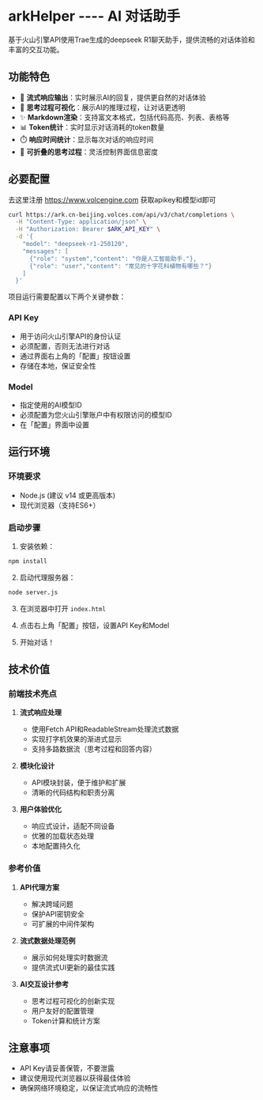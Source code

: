 
#  arkHelper ---- AI 对话助手

基于火山引擎API使用Trae生成的deepseek R1聊天助手，提供流畅的对话体验和丰富的交互功能。

## 功能特色

- 🚀 **流式响应输出**：实时展示AI的回复，提供更自然的对话体验
- 💭 **思考过程可视化**：展示AI的推理过程，让对话更透明
- ✨ **Markdown渲染**：支持富文本格式，包括代码高亮、列表、表格等
- 📊 **Token统计**：实时显示对话消耗的token数量
- ⏱️ **响应时间统计**：显示每次对话的响应时间
- 🔄 **可折叠的思考过程**：灵活控制界面信息密度

## 必要配置

去这里注册 https://www.volcengine.com 获取apikey和模型id即可

```bash
curl https://ark.cn-beijing.volces.com/api/v3/chat/completions \
  -H "Content-Type: application/json" \
  -H "Authorization: Bearer $ARK_API_KEY" \
  -d '{
    "model": "deepseek-r1-250120",
    "messages": [
      {"role": "system","content": "你是人工智能助手."},
      {"role": "user","content": "常见的十字花科植物有哪些？"}
    ]
  }'
```

项目运行需要配置以下两个关键参数：

### API Key

- 用于访问火山引擎API的身份认证
- 必须配置，否则无法进行对话
- 通过界面右上角的「配置」按钮设置
- 存储在本地，保证安全性

### Model

- 指定使用的AI模型ID
- 必须配置为您火山引擎账户中有权限访问的模型ID
- 在「配置」界面中设置

## 运行环境

### 环境要求

- Node.js (建议 v14 或更高版本)
- 现代浏览器（支持ES6+）

### 启动步骤

1. 安装依赖：
```bash
npm install
```

2. 启动代理服务器：
```bash
node server.js
```

3. 在浏览器中打开 `index.html`

4. 点击右上角「配置」按钮，设置API Key和Model

5. 开始对话！

## 技术价值

### 前端技术亮点

1. **流式响应处理**
   - 使用Fetch API和ReadableStream处理流式数据
   - 实现打字机效果的渐进式显示
   - 支持多路数据流（思考过程和回答内容）

2. **模块化设计**
   - API模块封装，便于维护和扩展
   - 清晰的代码结构和职责分离

3. **用户体验优化**
   - 响应式设计，适配不同设备
   - 优雅的加载状态处理
   - 本地配置持久化

### 参考价值

1. **API代理方案**
   - 解决跨域问题
   - 保护API密钥安全
   - 可扩展的中间件架构

2. **流式数据处理范例**
   - 展示如何处理实时数据流
   - 提供流式UI更新的最佳实践

3. **AI交互设计参考**
   - 思考过程可视化的创新实现
   - 用户友好的配置管理
   - Token计算和统计方案

## 注意事项

- API Key请妥善保管，不要泄露
- 建议使用现代浏览器以获得最佳体验
- 确保网络环境稳定，以保证流式响应的流畅性
